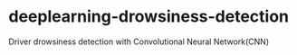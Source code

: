 # deeplearning-drowsiness-detection
Driver drowsiness detection with Convolutional Neural Network(CNN)
